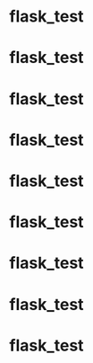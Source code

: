 # flask_test
# flask_test
# flask_test
# flask_test
# flask_test
# flask_test
# flask_test
# flask_test
# flask_test
